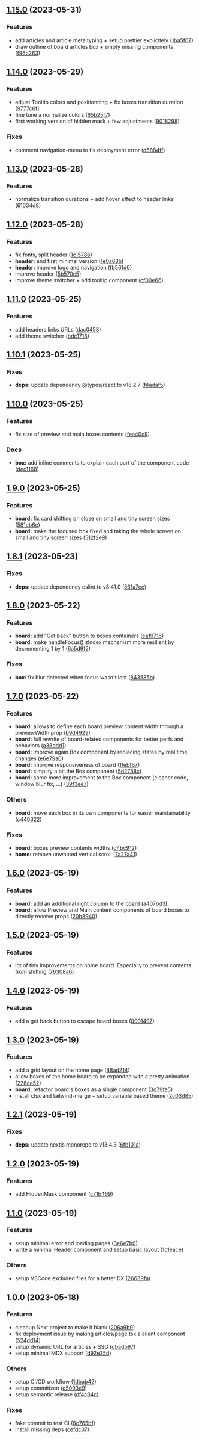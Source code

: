 ## [1.15.0](https://github.com/LilaRest/website/compare/v1.14.0...v1.15.0) (2023-05-31)


### Features

* add articles and article meta typing + setup prettier explicitely ([1ba5f67](https://github.com/LilaRest/website/commit/1ba5f67ef0b9248ce05b7c047909a7f55dc19de6))
* draw outline of board articles box + empty missing components ([f96c263](https://github.com/LilaRest/website/commit/f96c263a82465a31c643e615b9a79429a1f56e9b))

## [1.14.0](https://github.com/LilaRest/website/compare/v1.13.0...v1.14.0) (2023-05-29)


### Features

* adjust Tooltip colors and positionning + fix boxes transition duration ([9777c6f](https://github.com/LilaRest/website/commit/9777c6fb5cedb18f421efc688459c274c66cb4bf))
* fine tune a normalize colors ([65b25f7](https://github.com/LilaRest/website/commit/65b25f7049d7b5f25fa07328d03a3c8d6b9257a4))
* first working version of hidden mask + few adjustments ([9018298](https://github.com/LilaRest/website/commit/90182986d2d30cd6c3df28900d6b5e96b6c0bb9d))


### Fixes

* comment navigation-menu to fix deployment error ([d6884ff](https://github.com/LilaRest/website/commit/d6884ff332d21c05ae5329e1d0d8a4d8fdf45222))

## [1.13.0](https://github.com/LilaRest/website/compare/v1.12.0...v1.13.0) (2023-05-28)

### Features

- normalize transition durations + add hover effect to header links ([61034d8](https://github.com/LilaRest/website/commit/61034d8bf00d82ff15b57bdedd64af5d44e19128))

## [1.12.0](https://github.com/LilaRest/website/compare/v1.11.0...v1.12.0) (2023-05-28)

### Features

- fix fonts, split header ([1c15786](https://github.com/LilaRest/website/commit/1c15786c05f8c87b888414ccb509fa7daa6a9023))
- **header:** end first minimal version ([1e0a63b](https://github.com/LilaRest/website/commit/1e0a63b65e168a629d9b8a59274f938a5824743e))
- **header:** improve logo and navigation ([fb561d0](https://github.com/LilaRest/website/commit/fb561d0e36143db85fbef6c585099d684ed1d42e))
- improve header ([5b570c5](https://github.com/LilaRest/website/commit/5b570c5d9df9784a23d334664c16d79b6ff6cae2))
- improve theme switcher + add tooltip component ([cf00e66](https://github.com/LilaRest/website/commit/cf00e66af80523146de3cc82ec8999ba01d0b1a6))

## [1.11.0](https://github.com/LilaRest/website/compare/v1.10.1...v1.11.0) (2023-05-25)

### Features

- add headers links URLs ([dac0453](https://github.com/LilaRest/website/commit/dac04534148cceca08c0d1228f54d0b0e80fa0fa))
- add theme switcher ([bdc1718](https://github.com/LilaRest/website/commit/bdc17183c9d8051d1316eac267ba0d431dde5f4a))

## [1.10.1](https://github.com/LilaRest/website/compare/v1.10.0...v1.10.1) (2023-05-25)

### Fixes

- **deps:** update dependency @types/react to v18.2.7 ([f4adaf5](https://github.com/LilaRest/website/commit/f4adaf5e6c721a51569e71a3b831cc0d139082d7))

## [1.10.0](https://github.com/LilaRest/website/compare/v1.9.0...v1.10.0) (2023-05-25)

### Features

- fix size of preview and main boxes contents ([fea40c9](https://github.com/LilaRest/website/commit/fea40c94f15979aede5b179cc5a8309c9f028ded))

### Docs

- **box:** add inline comments to explain each part of the component code ([dec1168](https://github.com/LilaRest/website/commit/dec11683fa4822a662a55cf37fcb3fc46b5d9203))

## [1.9.0](https://github.com/LilaRest/website/compare/v1.8.1...v1.9.0) (2023-05-25)

### Features

- **board:** fix card shifting on close on small and tiny screen sizes ([581eb6e](https://github.com/LilaRest/website/commit/581eb6e3a1f24b7be9523713eaea58329e9c27ed))
- **board:** make the focused box fixed and taking the whole screen on small and tiny screen sizes ([512f2e9](https://github.com/LilaRest/website/commit/512f2e9fb76d88d68b6ca5654cc7a96143bcc270))

## [1.8.1](https://github.com/LilaRest/website/compare/v1.8.0...v1.8.1) (2023-05-23)

### Fixes

- **deps:** update dependency eslint to v8.41.0 ([561a7ee](https://github.com/LilaRest/website/commit/561a7ee7ce40ed4f9be5c7a8edc4eeab40a24a96))

## [1.8.0](https://github.com/LilaRest/website/compare/v1.7.0...v1.8.0) (2023-05-22)

### Features

- **board:** add "Get back" button to boxes containers ([ea19716](https://github.com/LilaRest/website/commit/ea197167fae5658fa5c81fa54f706a7d74f4c79b))
- **board:** make handleFocus() zIndex mechanism more resilient by decrementing 1 by 1 ([6a5d9f2](https://github.com/LilaRest/website/commit/6a5d9f2a245a6d6198227653829b9a99378bbb34))

### Fixes

- **box:** fix blur detected when focus wasn't lost ([843585b](https://github.com/LilaRest/website/commit/843585b4d5f4441f61d56f1991086e3de34a63df))

## [1.7.0](https://github.com/LilaRest/website/compare/v1.6.0...v1.7.0) (2023-05-22)

### Features

- **board:** allows to define each board preview content width through a previewWidth prop ([b9d4929](https://github.com/LilaRest/website/commit/b9d4929d4ed50cd93065911266150be617a3d5c1))
- **board:** full rewrite of board-related components for better perfs and behaviors ([a38ddd1](https://github.com/LilaRest/website/commit/a38ddd1570412a20779eaf26a1f55627a98d6807))
- **board:** improve again Box component by replacing states by real time changes ([e6e79a0](https://github.com/LilaRest/website/commit/e6e79a04d13db4d8484be71a4514065ca8c762b3))
- **board:** improve responsiveness of board ([1febf67](https://github.com/LilaRest/website/commit/1febf6702e4d38c25e10546bbed5904b5281e792))
- **board:** simplify a bit the Box component ([5d2758c](https://github.com/LilaRest/website/commit/5d2758cd25ac3ab14518eaf2e01970c22761c7c9))
- **board:** some more improvement to the Box component (cleaner code, window blur fix, ...) ([39f3ee7](https://github.com/LilaRest/website/commit/39f3ee7d21b0aa597222ce385eb15a02494beb08))

### Others

- **board:** move each box in its own components for easier maintainability ([c440322](https://github.com/LilaRest/website/commit/c440322f69debbae1ae1cdda476c6709f61d4a5e))

### Fixes

- **board:** boxes preview contents widths ([d4bc912](https://github.com/LilaRest/website/commit/d4bc91256af4dfc9c5fd1559a363d51c90d329ee))
- **home:** remove unwanted vertical scroll ([7a27a41](https://github.com/LilaRest/website/commit/7a27a41c0be0d42c5646d1f6517aab747c7bf203))

## [1.6.0](https://github.com/LilaRest/website/compare/v1.5.0...v1.6.0) (2023-05-19)

### Features

- **board:** add an additional right column to the board ([a407bd3](https://github.com/LilaRest/website/commit/a407bd3296f4f56138ce551d4289c414b2215c05))
- **board:** allow Preview and Main content components of board boxes to directly receive props ([20b8940](https://github.com/LilaRest/website/commit/20b8940dc8ef35d6dce665aa522690a3dc3ef144))

## [1.5.0](https://github.com/LilaRest/website/compare/v1.4.0...v1.5.0) (2023-05-19)

### Features

- lot of tiny improvements on home board. Especially to prevent contents from shifting ([76308a6](https://github.com/LilaRest/website/commit/76308a636c3932a9f76e8f4e3a7dd5b263b432d3))

## [1.4.0](https://github.com/LilaRest/website/compare/v1.3.0...v1.4.0) (2023-05-19)

### Features

- add a get back button to escape board boxes ([0001497](https://github.com/LilaRest/website/commit/00014976371340a06221452b5a69e5b41306ad72))

## [1.3.0](https://github.com/LilaRest/website/compare/v1.2.1...v1.3.0) (2023-05-19)

### Features

- add a grid layout on the home page ([48ad214](https://github.com/LilaRest/website/commit/48ad2148ca24e209a80a0cb9f12b06366fb8b3e2))
- allow boxes of the home board to be expanded with a pretty animation ([226ce52](https://github.com/LilaRest/website/commit/226ce5248acbe7fd31be388af6f010cb9d21e653))
- **board:** refactor board's boxes as a single component ([3d79fe5](https://github.com/LilaRest/website/commit/3d79fe5f08e575b5544e953740d519743afa9f6b))
- install clsx and tailwind-merge + setup variable based theme ([2c03d85](https://github.com/LilaRest/website/commit/2c03d8529cf0b7713df8ecaf9e6acec403728fee))

## [1.2.1](https://github.com/LilaRest/website/compare/v1.2.0...v1.2.1) (2023-05-19)

### Fixes

- **deps:** update nextjs monorepo to v13.4.3 ([6fb101a](https://github.com/LilaRest/website/commit/6fb101a77ac6609c58f895e184cbbcf11065df67))

## [1.2.0](https://github.com/LilaRest/website/compare/v1.1.0...v1.2.0) (2023-05-19)

### Features

- add HiddenMask component ([c71b469](https://github.com/LilaRest/website/commit/c71b4690bba6b14608f77331e66a987a232eaf2a))

## [1.1.0](https://github.com/LilaRest/website/compare/v1.0.0...v1.1.0) (2023-05-19)

### Features

- setup minimal error and loading pages ([3e6e7b0](https://github.com/LilaRest/website/commit/3e6e7b0ca12c5bc039683b049185583c10cb87f3))
- write a minimal Header component and setup basic layout ([1c1eace](https://github.com/LilaRest/website/commit/1c1eace058621eb8a9099d6cd467bb52d335839c))

### Others

- setup VSCode excluded files for a better DX ([26639fa](https://github.com/LilaRest/website/commit/26639faaf16a5d55ea6501ca31cfdd3fed5d14ac))

## 1.0.0 (2023-05-18)

### Features

- cleanup Next project to make it blank ([206a9b9](https://github.com/LilaRest/website/commit/206a9b94e393738dd3a7644c9dbc823f73016cd2))
- fix deployment issue by making articles/page.tsx a client component ([524dd14](https://github.com/LilaRest/website/commit/524dd14e4aae320d8dab1a4850990a5e24242fb3))
- setup dynamic URL for articles + SSG ([dbadb97](https://github.com/LilaRest/website/commit/dbadb97dd3008ea41b2459e5bb82eff914116344))
- setup minimal MDX support ([d92e35d](https://github.com/LilaRest/website/commit/d92e35de826d7b477da4fb34a3a9ba17a68185b2))

### Others

- setup CI/CD workflow ([1dbab42](https://github.com/LilaRest/website/commit/1dbab4266a263608e50616ab198b3a3a58951698))
- setup commitizen ([d5093e9](https://github.com/LilaRest/website/commit/d5093e90decc37669d784a51ac2478b578cacc3b))
- setup semantic release ([df4c34c](https://github.com/LilaRest/website/commit/df4c34c031c090b4c6f3aa23d0c6747977bc4969))

### Fixes

- fake commit to test CI ([8c765bf](https://github.com/LilaRest/website/commit/8c765bfaa715ad08176c491d57ce22fbc2cc2add))
- install missing deps ([cefdc07](https://github.com/LilaRest/website/commit/cefdc07853e3d9cd72e8f4edf81cf03799f2c2a1))
